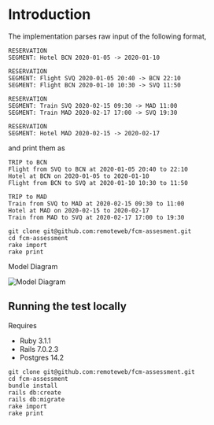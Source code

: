 # Introduction
The implementation parses raw input of the following format,

```
RESERVATION
SEGMENT: Hotel BCN 2020-01-05 -> 2020-01-10

RESERVATION
SEGMENT: Flight SVQ 2020-01-05 20:40 -> BCN 22:10
SEGMENT: Flight BCN 2020-01-10 10:30 -> SVQ 11:50

RESERVATION
SEGMENT: Train SVQ 2020-02-15 09:30 -> MAD 11:00
SEGMENT: Train MAD 2020-02-17 17:00 -> SVQ 19:30

RESERVATION
SEGMENT: Hotel MAD 2020-02-15 -> 2020-02-17
```

and print them as

```
TRIP to BCN
Flight from SVQ to BCN at 2020-01-05 20:40 to 22:10
Hotel at BCN on 2020-01-05 to 2020-01-10
Flight from BCN to SVQ at 2020-01-10 10:30 to 11:50

TRIP to MAD
Train from SVQ to MAD at 2020-02-15 09:30 to 11:00
Hotel at MAD on 2020-02-15 to 2020-02-17
Train from MAD to SVQ at 2020-02-17 17:00 to 19:30
```

```
git clone git@github.com:remoteweb/fcm-assesment.git
cd fcm-assessment
rake import
rake print
```

Model Diagram


![Model Diagram](https://github.com/remoteweb/fcm-assessment/blob/main/public/other/model_diagram.png?raw=true)


## Running the test locally

Requires

- Ruby 3.1.1
- Rails 7.0.2.3
- Postgres 14.2

```
git clone git@github.com:remoteweb/fcm-assessment.git
cd fcm-assessment
bundle install
rails db:create
rails db:migrate
rake import
rake print
```